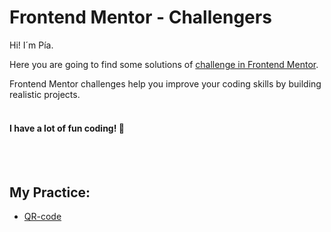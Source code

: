 # Frontend Mentor - Challengers

Hi! I´m Pía.


Here you are going to find some solutions of [challenge in Frontend Mentor](https://www.frontendmentor.io/challenges/qr-code-component-iux_sIO_H). 

Frontend Mentor challenges help you improve your coding skills by building realistic projects. 
<br>
<br>
#### **I have a lot of fun coding!** 🚀
<br>
<br>

## My Practice:

- [QR-code](./qr-code-component-main/index.html)


